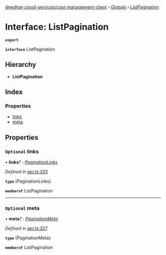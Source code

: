 [@redhat-cloud-services/cost-management-client](../README.md) › [Globals](../globals.md) › [ListPagination](listpagination.md)

# Interface: ListPagination

**`export`** 

**`interface`** ListPagination

## Hierarchy

* **ListPagination**

## Index

### Properties

* [links](listpagination.md#optional-links)
* [meta](listpagination.md#optional-meta)

## Properties

### `Optional` links

• **links**? : *[PaginationLinks](paginationlinks.md)*

*Defined in [api.ts:333](https://github.com/RedHatInsights/javascript-clients/blob/master/packages/cost-management/api.ts#L333)*

**`type`** {PaginationLinks}

**`memberof`** ListPagination

___

### `Optional` meta

• **meta**? : *[PaginationMeta](paginationmeta.md)*

*Defined in [api.ts:327](https://github.com/RedHatInsights/javascript-clients/blob/master/packages/cost-management/api.ts#L327)*

**`type`** {PaginationMeta}

**`memberof`** ListPagination
